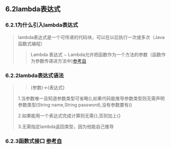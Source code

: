 ## 6.2lambda表达式
### 6.2.1为什么引入lambda表达式 
> lambda表达式是一个可传递的代码块，可以在以后执行一次或多次（Java函数式编程）
>
>> Lambda 表达式 − Lambda允许把函数作为一个方法的参数（函数作为参数传递进方法中)[参考自](https://blog.csdn.net/majianxin1/article/details/102604000?ops_request_misc=%257B%2522request%255Fid%2522%253A%2522162252327916780262596868%2522%252C%2522scm%2522%253A%252220140713.130102334..%2522%257D&request_id=162252327916780262596868&biz_id=0&utm_medium=distribute.pc_search_result.none-task-blog-2~all~sobaiduend~default-2-102604000.first_rank_v2_pc_rank_v29&utm_term=javalambda%E8%A1%A8%E8%BE%BE%E5%BC%8F&spm=1018.2226.3001.4187)

### 6.2.2lambda表达式语法
> >(参数)->{表达式}
>
>  1.当参数唯一且知道参数类型可省略(),如果代码能推导参数类型则无需声明参数类型(String name,String password),没有参数要有()
>
>  2.如果能用一个表达式完成计算则无需{},否则加上{}
>
>  3.无需指定lambda返回类型，因为他能自己推导

### 6.2.3函数式接口 [参考自](https://blog.csdn.net/lz710117239/article/details/76192629?ops_request_misc=%257B%2522request%255Fid%2522%253A%2522162254017016780262585275%2522%252C%2522scm%2522%253A%252220140713.130102334..%2522%257D&request_id=162254017016780262585275&biz_id=0&utm_medium=distribute.pc_search_result.none-task-blog-2~all~sobaiduend~default-2-76192629.first_rank_v2_pc_rank_v29&utm_term=java%E5%87%BD%E6%95%B0%E5%BC%8F%E6%8E%A5%E5%8F%A3&spm=1018.2226.3001.4187)
